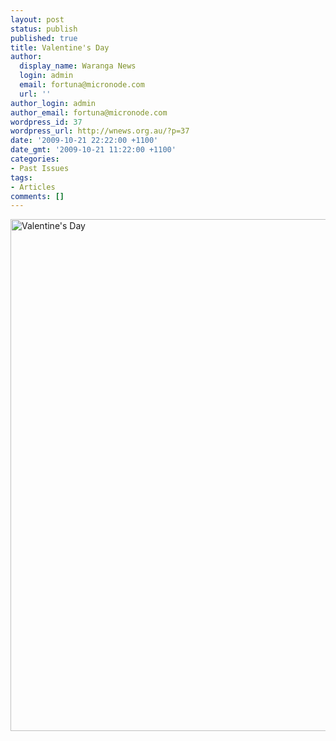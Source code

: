```yaml
---
layout: post
status: publish
published: true
title: Valentine's Day
author:
  display_name: Waranga News
  login: admin
  email: fortuna@micronode.com
  url: ''
author_login: admin
author_email: fortuna@micronode.com
wordpress_id: 37
wordpress_url: http://wnews.org.au/?p=37
date: '2009-10-21 22:22:00 +1100'
date_gmt: '2009-10-21 11:22:00 +1100'
categories:
- Past Issues
tags:
- Articles
comments: []
---
```

<p><a href="http://wnews.org.au/wp-content/uploads/2009/10/page-3-ind.jpg"><img class="alignnone size-large wp-image-36" style="border: 0pt none;" title="Valentine's Day" src="http://wnews.org.au/wp-content/uploads/2009/10/page-3-ind-703x1024.jpg" alt="Valentine's Day" width="562" height="819" /></a></p>
